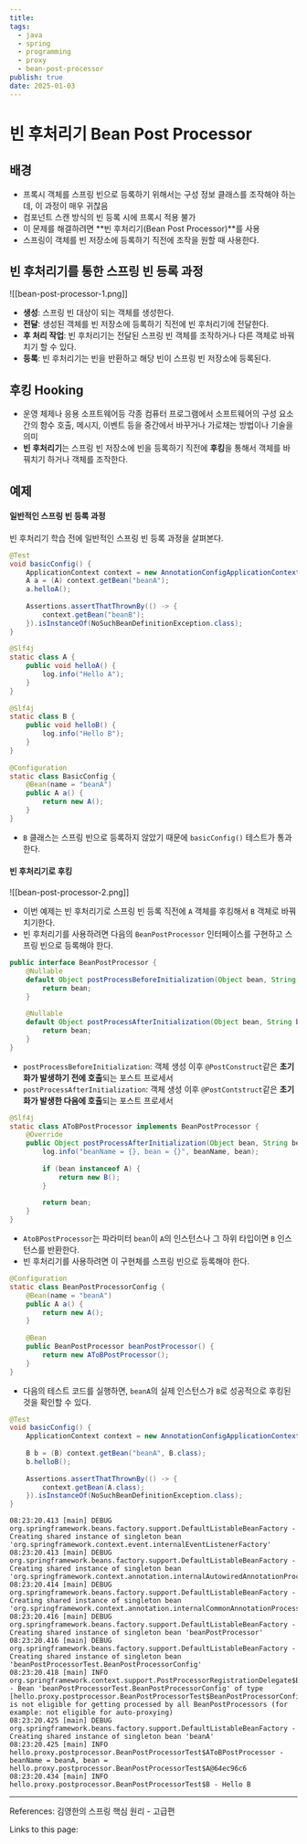 ```yaml
---
title: 
tags:
  - java
  - spring
  - programming
  - proxy
  - bean-post-processor
publish: true
date: 2025-01-03
---
```

# 빈 후처리기 Bean Post Processor
## 배경
- 프록시 객체를 스프링 빈으로 등록하기 위해서는 구성 정보 클래스를 조작해야 하는데, 이 과정이 매우 귀찮음
- 컴포넌트 스캔 방식의 빈 등록 시에 프록시 적용 불가
- 이 문제를 해결하려면 **빈 후처리기(Bean Post Processor)**를 사용
- 스프링이 객체를 빈 저장소에 등록하기 직전에 조작을 원할 때 사용한다.

## 빈 후처리기를 통한 스프링 빈 등록 과정

![[bean-post-processor-1.png]]
- **생성**: 스프링 빈 대상이 되는 객체를 생성한다.
- **전달**: 생성된 객체를 빈 저장소에 등록하기 직전에 빈 후처리기에 전달한다.
- **후 처리 작업**: 빈 후처리기는 전달된 스프링 빈 객체를 조작하거나 다른 객체로 바꿔치기 할 수 있다.
- **등록**: 빈 후처리기는 빈을 반환하고 해당 빈이 스프링 빈 저장소에 등록된다.

## 후킹 Hooking
- 운영 체제나 응용 소프트웨어등 각종 컴퓨터 프로그램에서 소프트웨어의 구성 요소 간의 함수 호출, 메시지, 이벤트 등을 중간에서 바꾸거나 가로채는 방법이나 기술을 의미
- **빈 후처리기**는 스프링 빈 저장소에 빈을 등록하기 직전에 **후킹**을 통해서 객체를 바꿔치기 하거나 객체를 조작한다.

## 예제

#### 일반적인 스프링 빈 등록 과정
빈 후처리기 학습 전에 일반적인 스프링 빈 등록 과정을 살펴본다.

```java
@Test  
void basicConfig() {  
    ApplicationContext context = new AnnotationConfigApplicationContext(BasicConfig.class);  
    A a = (A) context.getBean("beanA");  
    a.helloA();  
  
    Assertions.assertThatThrownBy(() -> {  
        context.getBean("beanB");  
    }).isInstanceOf(NoSuchBeanDefinitionException.class);  
}  
  
@Slf4j  
static class A {  
    public void helloA() {  
        log.info("Hello A");  
    }  
}  
  
@Slf4j  
static class B {  
    public void helloB() {  
        log.info("Hello B");  
    }  
}  
  
@Configuration  
static class BasicConfig {  
    @Bean(name = "beanA")  
    public A a() {  
        return new A();  
    }  
}
```
- `B` 클래스는 스프링 빈으로 등록하지 않았기 때문에 `basicConfig()` 테스트가 통과한다.

#### 빈 후처리기로 후킹
![[bean-post-processor-2.png]]

- 이번 예제는 빈 후처리기로 스프링 빈 등록 직전에  `A` 객체를 후킹해서 `B` 객체로 바꿔치기한다. 
- 빈 후처리기를 사용하려면 다음의 `BeanPostProcessor` 인터페이스를 구현하고 스프링 빈으로 등록해야 한다.

```java
public interface BeanPostProcessor {  
    @Nullable  
    default Object postProcessBeforeInitialization(Object bean, String beanName) throws BeansException {  
        return bean;  
    }  
  
    @Nullable  
    default Object postProcessAfterInitialization(Object bean, String beanName) throws BeansException {  
        return bean;  
    }  
}
```

- `postProcessBeforeInitialization`: 객체 생성 이후 `@PostConstruct`같은 **초기화가 발생하기 전에 호출**되는 포스트 프로세서
- `postProcessAfterInitialization`: 객체 생성 이후 `@PostContstruct`같은 **초기화가 발생한 다음에 호출**되는 포스트 프로세서

```java
@Slf4j  
static class AToBPostProcessor implements BeanPostProcessor {  
    @Override  
    public Object postProcessAfterInitialization(Object bean, String beanName) throws BeansException {  
        log.info("beanName = {}, bean = {}", beanName, bean);  
  
        if (bean instanceof A) {  
            return new B();  
        }  
  
        return bean;  
    }  
}
```

- `AtoBPostProcessor`는 파라미터 `bean`이 `A`의 인스턴스나 그 하위 타입이면 `B` 인스턴스를 반환한다.
- 빈 후처리기를 사용하려면 이 구현체를 스프링 빈으로 등록해야 한다.

```java
@Configuration  
static class BeanPostProcessorConfig {  
    @Bean(name = "beanA")  
    public A a() {  
        return new A();  
    }  
  
    @Bean  
    public BeanPostProcessor beanPostProcessor() {  
        return new AToBPostProcessor();  
    }  
}
```
- 다음의 테스트 코드를 실행하면, `beanA`의 실제 인스턴스가 `B`로 성공적으로 후킹된 것을 확인할 수 있다.

```java
@Test  
void basicConfig() {  
    ApplicationContext context = new AnnotationConfigApplicationContext(BeanPostProcessorConfig.class);  
  
    B b = (B) context.getBean("beanA", B.class);  
    b.helloB();  
  
    Assertions.assertThatThrownBy(() -> {  
        context.getBean(A.class);  
    }).isInstanceOf(NoSuchBeanDefinitionException.class);  
}
```

```
08:23:20.413 [main] DEBUG org.springframework.beans.factory.support.DefaultListableBeanFactory - Creating shared instance of singleton bean 'org.springframework.context.event.internalEventListenerFactory'
08:23:20.413 [main] DEBUG org.springframework.beans.factory.support.DefaultListableBeanFactory - Creating shared instance of singleton bean 'org.springframework.context.annotation.internalAutowiredAnnotationProcessor'
08:23:20.414 [main] DEBUG org.springframework.beans.factory.support.DefaultListableBeanFactory - Creating shared instance of singleton bean 'org.springframework.context.annotation.internalCommonAnnotationProcessor'
08:23:20.416 [main] DEBUG org.springframework.beans.factory.support.DefaultListableBeanFactory - Creating shared instance of singleton bean 'beanPostProcessor'
08:23:20.416 [main] DEBUG org.springframework.beans.factory.support.DefaultListableBeanFactory - Creating shared instance of singleton bean 'beanPostProcessorTest.BeanPostProcessorConfig'
08:23:20.418 [main] INFO org.springframework.context.support.PostProcessorRegistrationDelegate$BeanPostProcessorChecker - Bean 'beanPostProcessorTest.BeanPostProcessorConfig' of type [hello.proxy.postprocessor.BeanPostProcessorTest$BeanPostProcessorConfig$$EnhancerBySpringCGLIB$$1b7337a0] is not eligible for getting processed by all BeanPostProcessors (for example: not eligible for auto-proxying)
08:23:20.425 [main] DEBUG org.springframework.beans.factory.support.DefaultListableBeanFactory - Creating shared instance of singleton bean 'beanA'
08:23:20.425 [main] INFO hello.proxy.postprocessor.BeanPostProcessorTest$AToBPostProcessor - beanName = beanA, bean = hello.proxy.postprocessor.BeanPostProcessorTest$A@64ec96c6
08:23:20.434 [main] INFO hello.proxy.postprocessor.BeanPostProcessorTest$B - Hello B
```

---
References: 김영한의 스프링 핵심 원리 - 고급편

Links to this page: 